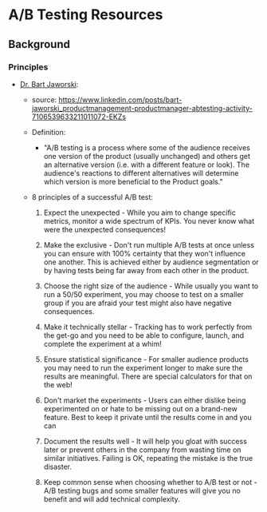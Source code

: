 
# A/B Testing Resources


## Background


### Principles

- [Dr. Bart Jaworski](https://www.linkedin.com/in/bart-jaworski/):
  + source: https://www.linkedin.com/posts/bart-jaworski_productmanagement-productmanager-abtesting-activity-7106539633211011072-EKZs
  + Definition:
    * "A/B testing is a process where some of the audience receives one version of the product (usually unchanged) and others get an alternative version (i.e. with a different feature or look). The audience's reactions to different alternatives will determine which version is more beneficial to the Product goals."

  + 8 principles of a successful A/B test:

    1. Expect the unexpected - While you aim to change specific metrics, monitor a wide spectrum of KPIs. You never know what were the unexpected consequences!

    2. Make the exclusive - Don't run multiple A/B tests at once unless you can ensure with 100% certainty that they won't influence one another. This is achieved either by audience segmentation or by having tests being far away from each other in the product.

    3. Choose the right size of the audience - While usually you want to run a 50/50 experiment, you may choose to test on a smaller group if you are afraid your test might also have negative consequences.

    4. Make it technically stellar - Tracking has to work perfectly from the get-go and you need to be able to configure, launch, and complete the experiment at a whim!

    5. Ensure statistical significance - For smaller audience products you may need to run the experiment longer to make sure the results are meaningful. There are special calculators for that on the web!

    6. Don't market the experiments - Users can either dislike being experimented on or hate to be missing out on a brand-new feature. Best to keep it private until the results come in and you can

    7. Document the results well - It will help you gloat with success later or prevent others in the company from wasting time on similar initiatives. Failing is OK, repeating the mistake is the true disaster.

    8. Keep common sense when choosing whether to A/B test or not - A/B testing bugs and some smaller features will give you no benefit and will add technical complexity.
